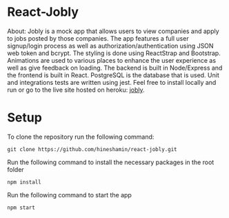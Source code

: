# React-Jobly
About: Jobly is a mock app that allows users to view companies and apply to jobs posted by those companies. The app features a full user signup/login process as well as authorization/authentication using JSON web token and bcrypt. The styling is done using ReactStrap and Bootstrap. Animations are used to various places to enhance the user experience as well as give feedback on loading. The backend is built in Node/Express and the frontend is built in React. PostgreSQL is the database that is used. Unit and integrations tests are written using jest. Feel free to install locally and run or go to the live site hosted on heroku: [jobly](https://react-jobly.herokuapp.com/).

# Setup

To clone the repository run the following command:
```
git clone https://github.com/hineshamin/react-jobly.git
```

Run the following command to install the necessary packages in the root folder  
```
npm install
```

Run the following command to start the app  
```
npm start
```
